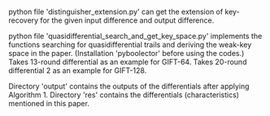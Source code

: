 python file 'distinguisher_extension.py' can get the extension of key-recovery for the given input difference and output difference.

python file 'quasidifferential_search_and_get_key_space.py' implements the functions searching for quasidifferential trails and deriving the weak-key space in the paper. (Installation 'pyboolector' before using the codes.)
Takes 13-round differential as an example for GIFT-64.
Takes 20-round differential 2 as an example for GIFT-128.

Directory 'output' contains the outputs of the differentials after applying Algorithm 1.
Directory 'res' contains the differentials (characteristics) mentioned in this paper.

